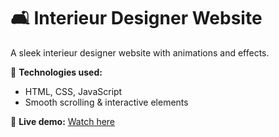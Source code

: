 # 🛋️ Interieur Designer Website

A sleek interieur designer website with animations and effects. 

🚀 **Technologies used:** 
- HTML, CSS, JavaScript 
- Smooth scrolling & interactive elements

🔗 **Live demo:** [Watch here](https://cappelleemile.github.io/Interieurdesigner-Website/)
